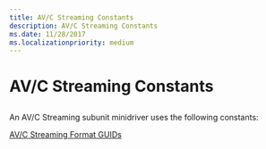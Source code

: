 ```yaml
---
title: AV/C Streaming Constants
description: AV/C Streaming Constants
ms.date: 11/28/2017
ms.localizationpriority: medium
---
```


# AV/C Streaming Constants


## <span id="ddk_av_c_streaming_constants_ks"></span><span id="DDK_AV_C_STREAMING_CONSTANTS_KS"></span>


An AV/C Streaming subunit minidriver uses the following constants:

[AV/C Streaming Format GUIDs](av-c-streaming-format-guids.md)

 

 





